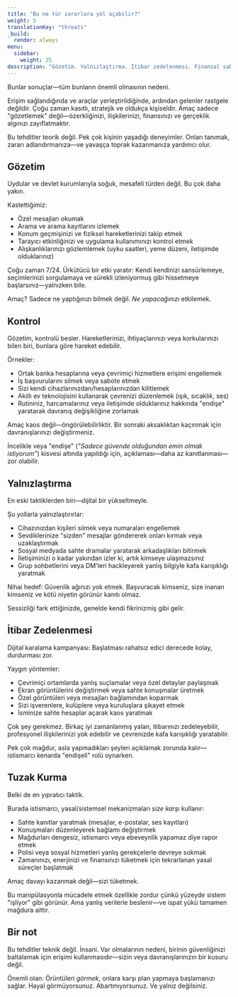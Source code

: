 ```yaml
---
title: "Bu ne tür zararlara yol açabilir?"
weight: 5
translationKey: "threats"
_build:
  render: always
menu:
  sidebar:
    weight: 25
description: "Gözetim. Yalnızlaştırma. İtibar zedelenmesi. Finansal sabotaj. Bu sadece hacklenmiş bir telefon değil—bağımsızlığınızın aşındırılması."
---
```


Bunlar sonuçlar—tüm bunların önemli olmasının nedeni.

Erişim sağlandığında ve araçlar yerleştirildiğinde, ardından gelenler rastgele değildir. Çoğu zaman kasıtlı, stratejik ve oldukça kişiseldir. Amaç sadece "gözetlemek" değil—özerkliğinizi, ilişkilerinizi, finansınızı ve gerçeklik algınızı zayıflatmaktır.

Bu tehditler teorik değil. Pek çok kişinin yaşadığı deneyimler. Onları tanımak, zararı adlandırmanıza—ve yavaşça toprak kazanmanıza yardımcı olur.

## Gözetim

Uydular ve devlet kurumlarıyla soğuk, mesafeli türden değil. Bu çok daha yakın.

Kastettiğimiz:

* Özel mesajları okumak
* Arama ve arama kayıtlarını izlemek
* Konum geçmişinizi ve fiziksel hareketlerinizi takip etmek
* Tarayıcı etkinliğinizi ve uygulama kullanımınızı kontrol etmek
* Alışkanlıklarınızı gözlemlemek (uyku saatleri, yeme düzeni, iletişimde olduklarınız)

Çoğu zaman 7/24. Ürkütücü bir etki yaratır: Kendi kendinizi sansürlemeye, seçimlerinizi sorgulamaya ve sürekli izleniyormuş gibi hissetmeye başlarsınız—yalnızken bile.

Amaç? Sadece ne yaptığınızı bilmek değil. *Ne yapacağınızı* etkilemek.

## Kontrol

Gözetim, kontrolü besler. Hareketlerinizi, ihtiyaçlarınızı veya korkularınızı bilen biri, bunlara göre hareket edebilir.

Örnekler:

* Ortak banka hesaplarına veya çevrimiçi hizmetlere erişimi engellemek
* İş başvurularını silmek veya sabote etmek
* Sizi kendi cihazlarınızdan/hesaplarınızdan kilitlemek
* Akıllı ev teknolojisini kullanarak çevrenizi düzenlemek (ışık, sıcaklık, ses)
* Rutininiz, harcamalarınız veya iletişimde olduklarınız hakkında "endişe" yaratarak davranış değişikliğine zorlamak

Amaç kaos değil—öngörülebilirliktir. Bir sonraki aksaklıktan kaçınmak için davranışlarınızı değiştirmeniz.

İncelikle veya "endişe" (*"Sadece güvende olduğundan emin olmak istiyorum"*) kisvesi altında yapıldığı için, açıklaması—daha az kanıtlanması—zor olabilir.

## Yalnızlaştırma

En eski taktiklerden biri—dijital bir yükseltmeyle.

Şu yollarla yalnızlaştırırlar:

* Cihazınızdan kişileri silmek veya numaraları engellemek
* Sevdiklerinize "sizden" mesajlar göndererek onları kırmak veya uzaklaştırmak
* Sosyal medyada sahte dramalar yaratarak arkadaşlıkları bitirmek
* İletişiminizi o kadar yakından izler ki, artık kimseye ulaşmazsınız
* Grup sohbetlerini veya DM'leri hackleyerek yanlış bilgiyle kafa karışıklığı yaratmak

Nihai hedef: Güvenlik ağınızı yok etmek. Başvuracak kimseniz, size inanan kimseniz ve kötü niyetin görünür kanıtı olmaz.

Sessizliği fark ettiğinizde, genelde kendi fikrinizmiş gibi gelir.

## İtibar Zedelenmesi

Dijital karalama kampanyası: Başlatması rahatsız edici derecede kolay, durdurması zor.

Yaygın yöntemler:

* Çevrimiçi ortamlarda yanlış suçlamalar veya özel detaylar paylaşmak
* Ekran görüntülerini değiştirmek veya sahte konuşmalar üretmek
* Özel görüntüleri veya mesajları bağlamından koparmak
* Sizi işverenlere, kulüplere veya kuruluşlara şikayet etmek
* İsminize sahte hesaplar açarak kaos yaratmak

Çok şey gerekmez. Birkaç iyi zamanlanmış yalan, itibarınızı zedeleyebilir, profesyonel ilişkilerinizi yok edebilir ve çevrenizde kafa karışıklığı yaratabilir.

Pek çok mağdur, asla yapmadıkları şeyleri açıklamak zorunda kalır—istismarcı kenarda "endişeli" rolü oynarken.

## Tuzak Kurma

Belki de en yıpratıcı taktik.

Burada istismarcı, yasal/sistemsel mekanizmaları *size karşı* kullanır:

* Sahte kanıtlar yaratmak (mesajlar, e-postalar, ses kayıtları)
* Konuşmaları düzenleyerek bağlamı değiştirmek
* Mağdurları dengesiz, istismarcı veya ebeveynlik yapamaz diye rapor etmek
* Polisi veya sosyal hizmetleri yanlış gerekçelerle devreye sokmak
* Zamanınızı, enerjinizi ve finansınızı tüketmek için tekrarlanan yasal süreçler başlatmak

Amaç davayı kazanmak değil—sizi tüketmek.

Bu manipülasyonla mücadele etmek özellikle zordur çünkü yüzeyde sistem "işliyor" gibi görünür. Ama yanlış verilerle beslenir—ve ispat yükü tamamen mağdura aittir.

## Bir not

Bu tehditler teknik değil. İnsani.
Var olmalarının nedeni, birinin güvenliğinizi baltalamak için erişimi kullanmasıdır—sizin veya davranışlarınızın bir kusuru değil.

Önemli olan: Örüntüleri *görmek*, onlara karşı plan yapmaya başlamanızı sağlar.
Hayal görmüyorsunuz. Abartmıyorsunuz. Ve yalnız değilsiniz.
